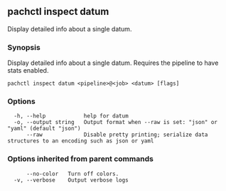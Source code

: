 ## pachctl inspect datum

Display detailed info about a single datum.

### Synopsis

Display detailed info about a single datum. Requires the pipeline to have stats enabled.

```
pachctl inspect datum <pipeline>@<job> <datum> [flags]
```

### Options

```
  -h, --help            help for datum
  -o, --output string   Output format when --raw is set: "json" or "yaml" (default "json")
      --raw             Disable pretty printing; serialize data structures to an encoding such as json or yaml
```

### Options inherited from parent commands

```
      --no-color   Turn off colors.
  -v, --verbose    Output verbose logs
```

